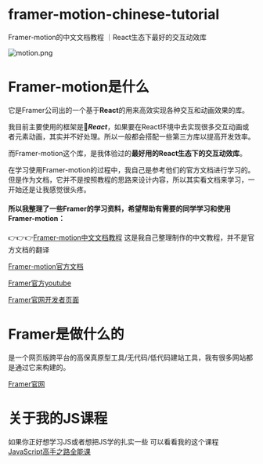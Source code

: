 # framer-motion-chinese-tutorial
Framer-motion的中文文档教程 ｜React生态下最好的交互动效库

![motion.png](https://p9-juejin.byteimg.com/tos-cn-i-k3u1fbpfcp/f59f80f935f5477094a94ebe948006ad~tplv-k3u1fbpfcp-watermark.image?)


# Framer-motion是什么
它是Framer公司出的一个基于**React**的用来高效实现各种交互和动画效果的库。


我目前主要使用的框架是🥰***React***，如果要在React环境中去实现很多交互动画或者元素动画，其实并不好处理。所以一般都会搭配一些第三方库以提高开发效率。

而Framer-motion这个库，是我体验过的**最好用的React生态下的交互动效库**。

在学习使用Framer-motion的过程中，我自己是参考他们的官方文档进行学习的。但是作为文档，它并不是按照教程的思路来设计内容，所以其实看文档来学习，一开始还是让我感觉很头疼。

#### 所以我整理了一些Framer的学习资料，希望帮助有需要的同学学习和使用Framer-motion：

👉👉👉[Framer-motion中文文档教程](https://motion.framer.wiki) 这是我自己整理制作的中文教程，并不是官方文档的翻译

[Framer-motion官方文档](https://www.framer.com/motion/)

[Framer官方youtube](https://www.youtube.com/@Framer)

[Framer官网开发者页面](https://www.framer.com/developers/)



# Framer是做什么的
是一个网页版跨平台的高保真原型工具/无代码/低代码建站工具，我有很多网站都是通过它来构建的。

[Framer官网](https://www.framer.com)


# 关于我的JS课程
如果你正好想学习JS或者想把JS学的扎实一些
可以看看我的这个课程
[JavaScript高手之路全能课 ]([https://www.framer.com](https://www.bilibili.com/cheese/play/ss1226))
